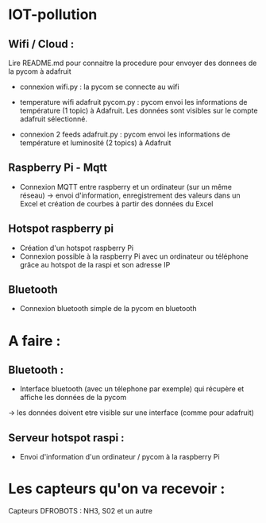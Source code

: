 # IOT-pollution


## Wifi / Cloud :

Lire README.md pour connaitre la procedure pour envoyer des donnees de la pycom à adafruit

- connexion wifi.py : la pycom se connecte au wifi

- temperature wifi adafruit pycom.py : pycom envoi les informations de température (1 topic) à Adafruit. Les données sont visibles sur le compte adafruit sélectionné.

- connexion 2 feeds adafruit.py : pycom envoi les informations de température et luminosité (2 topics) à Adafruit


## Raspberry Pi - Mqtt

- Connexion MQTT entre raspberry et un ordinateur (sur un même réseau) -> envoi d'information, enregistrement des valeurs dans un Excel et création de courbes à partir des données du Excel

## Hotspot raspberry pi

- Création d'un hotspot raspberry Pi
- Connexion possible à la raspberry Pi avec un ordinateur ou téléphone grâce au hotspot de la raspi et son adresse IP

## Bluetooth

- Connexion bluetooth simple de la pycom en bluetooth


# A faire :

## Bluetooth : 

- Interface bluetooth (avec un télephone par exemple) qui récupère et affiche les données de la pycom 

-> les données doivent etre visible sur une interface (comme pour adafruit)

## Serveur hotspot raspi :

- Envoi d'information d'un ordinateur / pycom à la raspberry Pi



# Les capteurs qu'on va recevoir :

Capteurs DFROBOTS : NH3, S02 et un autre
